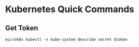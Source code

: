 # Kubernetes Quick Commands

## Get Token
```
microk8s kubectl -n kube-system describe secret $token
```
